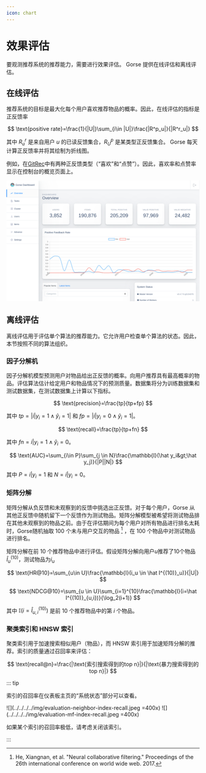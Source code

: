 ```yaml
---
icon: chart
---
```


# 效果评估

要观测推荐系统的推荐能力，需要进行效果评估。 Gorse 提供在线评估和离线评估。

## 在线评估

推荐系统的目标是最大化每个用户喜欢推荐物品的概率。因此，在线评估的指标是正反馈率

$$ \text{positive rate}=\frac{1}{|U|}\sum_{i\in |U|}\frac{|R^p_u|}{|R^r_u|} $$

其中 $R^r_u$ 是来自用户 $u$ 的已读反馈集合，$R^p_U$ 是某类型正反馈集合。 Gorse 每天计算正反馈率并将其绘制为折线图。

例如，在[GitRec](https://gitrec.gorse.io/#/)中有两种正反馈类型（“喜欢”和“点赞”）。因此，喜欢率和点赞率显示在控制台的概览页面上。

![](../../../../img/dashboard-overview.png)

## 离线评估

离线评估用于评估单个算法的推荐能力。它允许用户检查单个算法的状态。因此，本节按照不同的算法组织。

### 因子分解机

因子分解机模型预测用户对物品给出正反馈的概率。向用户推荐具有最高概率的物品。评估算法估计给定用户和物品情况下的预测质量。数据集将分为训练数据集和测试数据集，在测试数据集上计算以下指标。

$$ \text{precision}=\frac{tp}{tp+fp} $$

其中 $tp=|{i|y_i=1\wedge\hat y_i=1}|$ 和 $fp=|{i|y_i=0\wedge\hat y_i=1}|$。

$$ \text{recall}=\frac{tp}{tp+fn} $$

其中 $fn={i|y_i=1\wedge\hat y_i=0}$。

$$ \text{AUC}=\sum_{i\in P}\sum_{j \in N}\frac{\mathbb{I}(\hat y_i&gt;\hat y_j)}{|P||N|} $$

其中 $P={i|y_i=1}$ 和 $N={i|y_i=0}$。

### 矩阵分解

矩阵分解从负反馈和未观察到的反馈中挑选出正反馈。对于每个用户，Gorse 从其他正反馈中随机留下一个反馈作为测试物品。矩阵分解模型被希望将测试物品排在其他未观察到的物品之前。由于在评估期间为每个用户对所有物品进行排名太耗时，Gorse随机抽取 100 个未与用户交互的物品 [^1] ，在 100 个物品中对测试物品进行排名。

矩阵分解在前 10 个推荐物品中进行评估。假设矩阵分解向用户$u$推荐了10个物品$\hat I^{(10)}_u$，测试物品为$i_u$

$$ \text{HR@10}=\sum_{u\in U}\frac{\mathbb{I}(i_u \in \hat I^{(10)}_u)}{|U|} $$

$$ \text{NDCG@10}=\sum_{u \in U}\sum_{i=1}^{10}\frac{\mathbb{I}(i=\hat I^{(10)}_{u,i})}{\log_2(i+1)} $$

其中 $\mathbb{I}(i=\hat I^{(10)}_{u,i})$ 是前 10 个推荐物品中的第 $i$ 个物品。

### 聚类索引和 HNSW 索引

聚类索引用于加速搜索相似用户（物品），而 HNSW 索引用于加速矩阵分解的推荐。索引的质量通过召回率来评估：

$$ \text{recall@n}=\frac{|\text{索引搜索得到的top n}|}{|\text{暴力搜索得到的top n}|} $$

::: tip

索引的召回率在仪表板主页的“系统状态”部分可以查看。

![](../../../../img/evaluation-neighbor-index-recall.jpeg =400x) ![](../../../../img/evaluation-mf-index-recall.jpeg =400x)

如果某个索引的召回率极低，请考虑关闭该索引。

:::

[^1]: He, Xiangnan, et al. "Neural collaborative filtering." Proceedings of the 26th international conference on world wide web. 2017.


